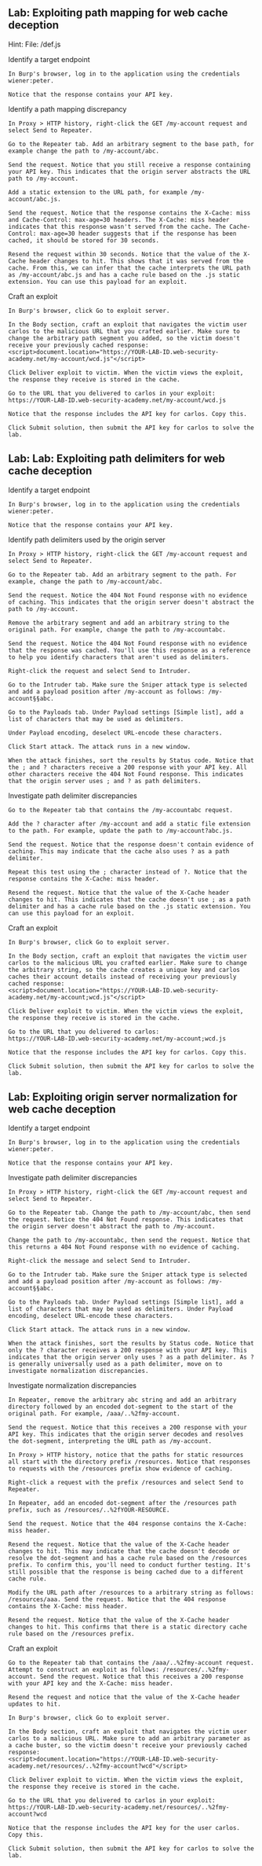 ## Lab: Exploiting path mapping for web cache deception

Hint: File: /def.js

Identify a target endpoint

    In Burp's browser, log in to the application using the credentials wiener:peter.

    Notice that the response contains your API key.

Identify a path mapping discrepancy

    In Proxy > HTTP history, right-click the GET /my-account request and select Send to Repeater.

    Go to the Repeater tab. Add an arbitrary segment to the base path, for example change the path to /my-account/abc.

    Send the request. Notice that you still receive a response containing your API key. This indicates that the origin server abstracts the URL path to /my-account.

    Add a static extension to the URL path, for example /my-account/abc.js.

    Send the request. Notice that the response contains the X-Cache: miss and Cache-Control: max-age=30 headers. The X-Cache: miss header indicates that this response wasn't served from the cache. The Cache-Control: max-age=30 header suggests that if the response has been cached, it should be stored for 30 seconds.

    Resend the request within 30 seconds. Notice that the value of the X-Cache header changes to hit. This shows that it was served from the cache. From this, we can infer that the cache interprets the URL path as /my-account/abc.js and has a cache rule based on the .js static extension. You can use this payload for an exploit.

Craft an exploit

    In Burp's browser, click Go to exploit server.

    In the Body section, craft an exploit that navigates the victim user carlos to the malicious URL that you crafted earlier. Make sure to change the arbitrary path segment you added, so the victim doesn't receive your previously cached response:
    <script>document.location="https://YOUR-LAB-ID.web-security-academy.net/my-account/wcd.js"</script>

    Click Deliver exploit to victim. When the victim views the exploit, the response they receive is stored in the cache.

    Go to the URL that you delivered to carlos in your exploit:
    https://YOUR-LAB-ID.web-security-academy.net/my-account/wcd.js

    Notice that the response includes the API key for carlos. Copy this.

    Click Submit solution, then submit the API key for carlos to solve the lab.

## Lab: Lab: Exploiting path delimiters for web cache deception


Identify a target endpoint

    In Burp's browser, log in to the application using the credentials wiener:peter.

    Notice that the response contains your API key.

Identify path delimiters used by the origin server

    In Proxy > HTTP history, right-click the GET /my-account request and select Send to Repeater.

    Go to the Repeater tab. Add an arbitrary segment to the path. For example, change the path to /my-account/abc.

    Send the request. Notice the 404 Not Found response with no evidence of caching. This indicates that the origin server doesn't abstract the path to /my-account.

    Remove the arbitrary segment and add an arbitrary string to the original path. For example, change the path to /my-accountabc.

    Send the request. Notice the 404 Not Found response with no evidence that the response was cached. You'll use this response as a reference to help you identify characters that aren't used as delimiters.

    Right-click the request and select Send to Intruder.

    Go to the Intruder tab. Make sure the Sniper attack type is selected and add a payload position after /my-account as follows: /my-account§§abc.

    Go to the Payloads tab. Under Payload settings [Simple list], add a list of characters that may be used as delimiters.

    Under Payload encoding, deselect URL-encode these characters.

    Click Start attack. The attack runs in a new window.

    When the attack finishes, sort the results by Status code. Notice that the ; and ? characters receive a 200 response with your API key. All other characters receive the 404 Not Found response. This indicates that the origin server uses ; and ? as path delimiters.

Investigate path delimiter discrepancies

    Go to the Repeater tab that contains the /my-accountabc request.

    Add the ? character after /my-account and add a static file extension to the path. For example, update the path to /my-account?abc.js.

    Send the request. Notice that the response doesn't contain evidence of caching. This may indicate that the cache also uses ? as a path delimiter.

    Repeat this test using the ; character instead of ?. Notice that the response contains the X-Cache: miss header.

    Resend the request. Notice that the value of the X-Cache header changes to hit. This indicates that the cache doesn't use ; as a path delimiter and has a cache rule based on the .js static extension. You can use this payload for an exploit.

Craft an exploit

    In Burp's browser, click Go to exploit server.

    In the Body section, craft an exploit that navigates the victim user carlos to the malicious URL you crafted earlier. Make sure to change the arbitrary string, so the cache creates a unique key and carlos caches their account details instead of receiving your previously cached response:
    <script>document.location="https://YOUR-LAB-ID.web-security-academy.net/my-account;wcd.js"</script>

    Click Deliver exploit to victim. When the victim views the exploit, the response they receive is stored in the cache.

    Go to the URL that you delivered to carlos:
    https://YOUR-LAB-ID.web-security-academy.net/my-account;wcd.js

    Notice that the response includes the API key for carlos. Copy this.

    Click Submit solution, then submit the API key for carlos to solve the lab.

## Lab: Exploiting origin server normalization for web cache deception


Identify a target endpoint

    In Burp's browser, log in to the application using the credentials wiener:peter.

    Notice that the response contains your API key.

Investigate path delimiter discrepancies

    In Proxy > HTTP history, right-click the GET /my-account request and select Send to Repeater.

    Go to the Repeater tab. Change the path to /my-account/abc, then send the request. Notice the 404 Not Found response. This indicates that the origin server doesn't abstract the path to /my-account.

    Change the path to /my-accountabc, then send the request. Notice that this returns a 404 Not Found response with no evidence of caching.

    Right-click the message and select Send to Intruder.

    Go to the Intruder tab. Make sure the Sniper attack type is selected and add a payload position after /my-account as follows: /my-account§§abc.

    Go to the Payloads tab. Under Payload settings [Simple list], add a list of characters that may be used as delimiters. Under Payload encoding, deselect URL-encode these characters.

    Click Start attack. The attack runs in a new window.

    When the attack finishes, sort the results by Status code. Notice that only the ? character receives a 200 response with your API key. This indicates that the origin server only uses ? as a path delimiter. As ? is generally universally used as a path delimiter, move on to investigate normalization discrepancies.

Investigate normalization discrepancies

    In Repeater, remove the arbitrary abc string and add an arbitrary directory followed by an encoded dot-segment to the start of the original path. For example, /aaa/..%2fmy-account.

    Send the request. Notice that this receives a 200 response with your API key. This indicates that the origin server decodes and resolves the dot-segment, interpreting the URL path as /my-account.

    In Proxy > HTTP history, notice that the paths for static resources all start with the directory prefix /resources. Notice that responses to requests with the /resources prefix show evidence of caching.

    Right-click a request with the prefix /resources and select Send to Repeater.

    In Repeater, add an encoded dot-segment after the /resources path prefix, such as /resources/..%2fYOUR-RESOURCE.

    Send the request. Notice that the 404 response contains the X-Cache: miss header.

    Resend the request. Notice that the value of the X-Cache header changes to hit. This may indicate that the cache doesn't decode or resolve the dot-segment and has a cache rule based on the /resources prefix. To confirm this, you'll need to conduct further testing. It's still possible that the response is being cached due to a different cache rule.

    Modify the URL path after /resources to a arbitrary string as follows: /resources/aaa. Send the request. Notice that the 404 response contains the X-Cache: miss header.

    Resend the request. Notice that the value of the X-Cache header changes to hit. This confirms that there is a static directory cache rule based on the /resources prefix.

Craft an exploit

    Go to the Repeater tab that contains the /aaa/..%2fmy-account request. Attempt to construct an exploit as follows: /resources/..%2fmy-account. Send the request. Notice that this receives a 200 response with your API key and the X-Cache: miss header.

    Resend the request and notice that the value of the X-Cache header updates to hit.

    In Burp's browser, click Go to exploit server.

    In the Body section, craft an exploit that navigates the victim user carlos to a malicious URL. Make sure to add an arbitrary parameter as a cache buster, so the victim doesn't receive your previously cached response:
    <script>document.location="https://YOUR-LAB-ID.web-security-academy.net/resources/..%2fmy-account?wcd"</script>

    Click Deliver exploit to victim. When the victim views the exploit, the response they receive is stored in the cache.

    Go to the URL that you delivered to carlos in your exploit:
    https://YOUR-LAB-ID.web-security-academy.net/resources/..%2fmy-account?wcd

    Notice that the response includes the API key for the user carlos. Copy this.

    Click Submit solution, then submit the API key for carlos to solve the lab.

